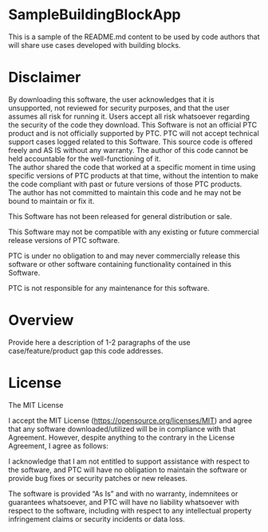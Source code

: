 # SampleBuildingBlockApp

This is a sample of the README.md content to be used by code authors that will share use cases developed with building blocks. 

# Disclaimer
By downloading this software, the user acknowledges that it is unsupported, not reviewed for security purposes, and that the user assumes all risk for running it.
Users accept all risk whatsoever regarding the security of the code they download.
This Software is not an official PTC product and is not officially supported by PTC.
PTC will not accept technical support cases logged related to this Software.
This source code is offered freely and AS IS without any warranty. 
The author of this code cannot be held accountable for the well-functioning of it.  
The author shared the code that worked at a specific moment in time using specific versions of PTC products at that time, without the intention to make the code compliant with past or future versions of those PTC products.  
The author has not committed to maintain this code and he may not be bound to maintain or fix it.

This Software has not been released for general distribution or sale.

This Software may not be compatible with any existing or future commercial release versions of PTC software.

PTC is under no obligation to and may never commercially release this software or other software containing functionality contained in this Software.

PTC is not responsible for any maintenance for this software.

# Overview
Provide here a description of 1-2 paragraphs of the use case/feature/product gap this code addresses.     

# License
The MIT License

I accept the MIT License (https://opensource.org/licenses/MIT) and agree that any software downloaded/utilized will be in compliance with that Agreement. However, despite anything to the contrary in the License Agreement, I agree as follows:

I acknowledge that I am not entitled to support assistance with respect to the software, and PTC will have no obligation to maintain the software or provide bug fixes or security patches or new releases.

The software is provided “As Is” and with no warranty, indemnitees or guarantees whatsoever, and PTC will have no liability whatsoever with respect to the software, including with respect to any intellectual property infringement claims or security incidents or data loss.

